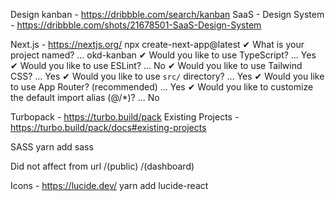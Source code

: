 Design
kanban - https://dribbble.com/search/kanban
SaaS - Design System - https://dribbble.com/shots/21678501-SaaS-Design-System

Next.js - https://nextjs.org/
npx create-next-app@latest
✔ What is your project named? … okd-kanban
✔ Would you like to use TypeScript? … Yes
✔ Would you like to use ESLint? … No
✔ Would you like to use Tailwind CSS? … Yes
✔ Would you like to use `src/` directory? … Yes
✔ Would you like to use App Router? (recommended) … Yes
✔ Would you like to customize the default import alias (@/\*)? … No

Turbopack - https://turbo.build/pack
Existing Projects - https://turbo.build/pack/docs#existing-projects

SASS
yarn add sass

Did not affect from url
/(public)
/(dashboard)

Icons - https://lucide.dev/
yarn add lucide-react

